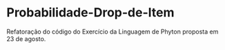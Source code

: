 # Probabilidade-Drop-de-Item
Refatoração do código do Exercício da Linguagem de Phyton proposta em 23 de agosto. 
